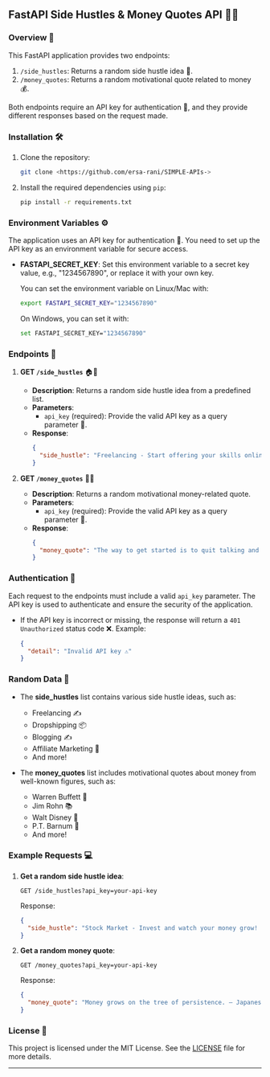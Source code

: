 ## FastAPI Side Hustles & Money Quotes API 🚀💡

### Overview 📝
This FastAPI application provides two endpoints:
1. `/side_hustles`: Returns a random side hustle idea 💼.
2. `/money_quotes`: Returns a random motivational quote related to money 💰.

Both endpoints require an API key for authentication 🔑, and they provide different responses based on the request made.

### Installation 🛠️

1. Clone the repository:
    ```bash
    git clone <https://github.com/ersa-rani/SIMPLE-APIs->
    ```

2. Install the required dependencies using `pip`:
    ```bash
    pip install -r requirements.txt
    ```

### Environment Variables ⚙️
The application uses an API key for authentication 🔑. You need to set up the API key as an environment variable for secure access.

- **FASTAPI_SECRET_KEY**: Set this environment variable to a secret key value, e.g., "1234567890", or replace it with your own key.
  
  You can set the environment variable on Linux/Mac with:
  ```bash
  export FASTAPI_SECRET_KEY="1234567890"
  ```

  On Windows, you can set it with:
  ```bash
  set FASTAPI_SECRET_KEY="1234567890"
  ```

### Endpoints 🚦

1. **GET `/side_hustles`** 🏠💼

   - **Description**: Returns a random side hustle idea from a predefined list.
   - **Parameters**:
     - `api_key` (required): Provide the valid API key as a query parameter 🔑.
   - **Response**:
     ```json
     {
       "side_hustle": "Freelancing - Start offering your skills online! ✍️"
     }
     ```

2. **GET `/money_quotes`** 💬💸

   - **Description**: Returns a random motivational money-related quote.
   - **Parameters**:
     - `api_key` (required): Provide the valid API key as a query parameter 🔑.
   - **Response**:
     ```json
     {
       "money_quote": "The way to get started is to quit talking and begin doing. – Walt Disney 💪"
     }
     ```

### Authentication 🔐
Each request to the endpoints must include a valid `api_key` parameter. The API key is used to authenticate and ensure the security of the application.

- If the API key is incorrect or missing, the response will return a `401 Unauthorized` status code ❌.
  Example:
  ```json
  {
    "detail": "Invalid API key ⚠️"
  }
  ```

### Random Data 🎲

- The **side_hustles** list contains various side hustle ideas, such as:
  - Freelancing ✍️
  - Dropshipping 📦
  - Blogging ✍️
  - Affiliate Marketing 📣
  - And more!

- The **money_quotes** list includes motivational quotes about money from well-known figures, such as:
  - Warren Buffett 💼
  - Jim Rohn 📚
  - Walt Disney 🎢
  - P.T. Barnum 🎩
  - And more!

### Example Requests 💻

1. **Get a random side hustle idea**:
   ```
   GET /side_hustles?api_key=your-api-key
   ```

   Response:
   ```json
   {
     "side_hustle": "Stock Market - Invest and watch your money grow! 📈"
   }
   ```

2. **Get a random money quote**:
   ```
   GET /money_quotes?api_key=your-api-key
   ```

   Response:
   ```json
   {
     "money_quote": "Money grows on the tree of persistence. – Japanese Proverb 🌳"
   }
   ```

### License 📝

This project is licensed under the MIT License. See the [LICENSE](LICENSE) file for more details.

---

